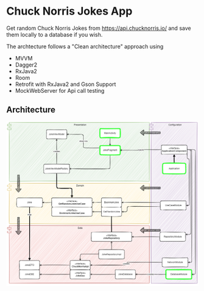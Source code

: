 # Chuck Norris Jokes App
Get random Chuck Norris Jokes from https://api.chucknorris.io/ and save them locally to a database if you wish.

The archtecture follows a "Clean architecture" approach using 
 * MVVM
 * Dagger2
 * RxJava2
 * Room
 * Retrofit with RxJava2 and Gson Support
 * MockWebServer for Api call testing

## Architecture
![alt text](chuckjokes_uml.png "Architecture Design")
